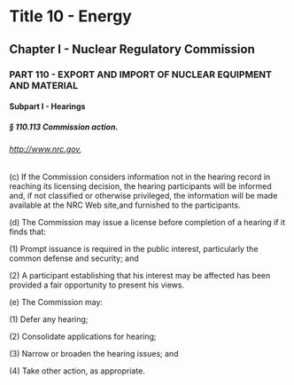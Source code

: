
# Title 10 - Energy
## Chapter I - Nuclear Regulatory Commission
### PART 110 - EXPORT AND IMPORT OF NUCLEAR EQUIPMENT AND MATERIAL
#### Subpart I - Hearings
##### § 110.113 Commission action.
###### http://www.nrc.gov,

(c) If the Commission considers information not in the hearing record in reaching its licensing decision, the hearing participants will be informed and, if not classified or otherwise privileged, the information will be made available at the NRC Web site,and furnished to the participants.

(d) The Commission may issue a license before completion of a hearing if it finds that:

(1) Prompt issuance is required in the public interest, particularly the common defense and security; and

(2) A participant establishing that his interest may be affected has been provided a fair opportunity to present his views.

(e) The Commission may:

(1) Defer any hearing;

(2) Consolidate applications for hearing;

(3) Narrow or broaden the hearing issues; and

(4) Take other action, as appropriate.
